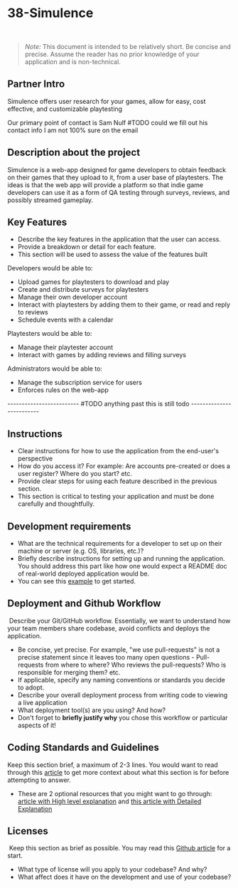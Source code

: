 # 38-Simulence
​
> _Note:_ This document is intended to be relatively short. Be concise and precise. Assume the reader has no prior knowledge of your application and is non-technical. 
​
## Partner Intro
Simulence offers user research for your games, allow for easy, cost effective, and customizable playtesting

Our primary point of contact is Sam Nulf
#TODO could we fill out his contact info I am not 100% sure on the email


## Description about the project

Simulence is a web-app designed for game developers to obtain feedback on their games that they upload to it, from a user base of playtesters. 
The ideas is that the web app will provide a platform so that indie game developers can use it as a form of QA testing through surveys, reviews, and possibly streamed gameplay.
​
## Key Features
 * Describe the key features in the application that the user can access.
 * Provide a breakdown or detail for each feature.
 * This section will be used to assess the value of the features built

Developers would be able to: 
 * Upload games for playtesters to download and play
 * Create and distribute surveys for playtesters
 * Manage their own developer account
 * Interact with playtesters by adding them to their game, or read and reply to reviews
 * Schedule events with a calendar

Playtesters would be able to:
 * Manage their playtester account
 * Interact with games by adding reviews and filling surveys

Administrators would be able to:
 * Manage the subscription service for users
 * Enforces rules on the web-app
​


------------------------- #TODO anything past this is still todo -------------------------
## Instructions
 * Clear instructions for how to use the application from the end-user's perspective
 * How do you access it? For example: Are accounts pre-created or does a user register? Where do you start? etc. 
 * Provide clear steps for using each feature described in the previous section.
 * This section is critical to testing your application and must be done carefully and thoughtfully.
 
 ## Development requirements
 * What are the technical requirements for a developer to set up on their machine or server (e.g. OS, libraries, etc.)?
 * Briefly describe instructions for setting up and running the application. You should address this part like how one would expect a README doc of real-world deployed application would be.
 * You can see this [example](https://github.com/alichtman/shallow-backup#readme) to get started.
 
 ## Deployment and Github Workflow
​
Describe your Git/GitHub workflow. Essentially, we want to understand how your team members share codebase, avoid conflicts and deploys the application.
​
 * Be concise, yet precise. For example, "we use pull-requests" is not a precise statement since it leaves too many open questions - Pull-requests from where to where? Who reviews the pull-requests? Who is responsible for merging them? etc.
 * If applicable, specify any naming conventions or standards you decide to adopt.
 * Describe your overall deployment process from writing code to viewing a live application
 * What deployment tool(s) are you using? And how?
 * Don't forget to **briefly justify why** you chose this workflow or particular aspects of it!

 ## Coding Standards and Guidelines
 Keep this section brief, a maximum of 2-3 lines. You would want to read through this [article](https://www.geeksforgeeks.org/coding-standards-and-guidelines/) to get more context about what this section is for before attempting to answer.
  * These are 2 optional resources that you might want to go through: [article with High level explanation](https://blog.codacy.com/coding-standards-what-are-they-and-why-do-you-need-them/) and [this article with Detailed Explanation](https://google.github.io/styleguide/)
​
 ## Licenses 
​
 Keep this section as brief as possible. You may read this [Github article](https://help.github.com/en/github/creating-cloning-and-archiving-repositories/licensing-a-repository) for a start.
​
 * What type of license will you apply to your codebase? And why?
 * What affect does it have on the development and use of your codebase?
